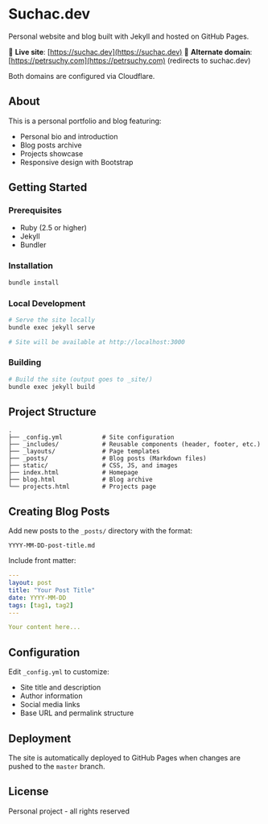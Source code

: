 # Suchac.dev

Personal website and blog built with Jekyll and hosted on GitHub Pages.

🔗 **Live site**: [https://suchac.dev](https://suchac.dev)
🔗 **Alternate domain**: [https://petrsuchy.com](https://petrsuchy.com) (redirects to suchac.dev)

Both domains are configured via Cloudflare.

## About

This is a personal portfolio and blog featuring:
- Personal bio and introduction
- Blog posts archive
- Projects showcase
- Responsive design with Bootstrap

## Getting Started

### Prerequisites

- Ruby (2.5 or higher)
- Jekyll
- Bundler

### Installation

```bash
bundle install
```

### Local Development

```bash
# Serve the site locally
bundle exec jekyll serve

# Site will be available at http://localhost:3000
```

### Building

```bash
# Build the site (output goes to _site/)
bundle exec jekyll build
```

## Project Structure

```
.
├── _config.yml           # Site configuration
├── _includes/            # Reusable components (header, footer, etc.)
├── _layouts/             # Page templates
├── _posts/               # Blog posts (Markdown files)
├── static/               # CSS, JS, and images
├── index.html            # Homepage
├── blog.html             # Blog archive
└── projects.html         # Projects page
```

## Creating Blog Posts

Add new posts to the `_posts/` directory with the format:

```
YYYY-MM-DD-post-title.md
```

Include front matter:

```yaml
---
layout: post
title: "Your Post Title"
date: YYYY-MM-DD
tags: [tag1, tag2]
---

Your content here...
```

## Configuration

Edit `_config.yml` to customize:
- Site title and description
- Author information
- Social media links
- Base URL and permalink structure

## Deployment

The site is automatically deployed to GitHub Pages when changes are pushed to the `master` branch.

## License

Personal project - all rights reserved
